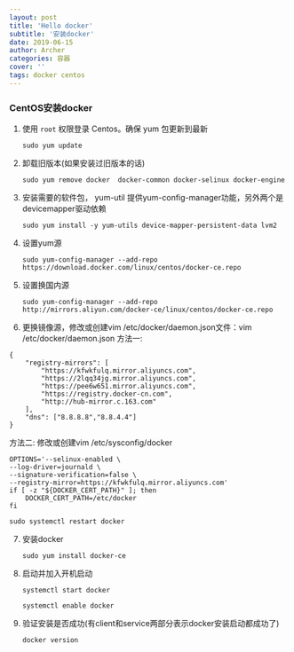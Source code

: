 ```yaml
---
layout: post
title: 'Hello docker'
subtitle: '安装docker'
date: 2019-06-15
author: Archer
categories: 容器
cover: ''
tags: docker centos
---
```


### CentOS安装docker

1. 使用 `root` 权限登录 Centos。确保 yum 包更新到最新

   `sudo yum update`

2. 卸载旧版本(如果安装过旧版本的话)

   `sudo yum remove docker  docker-common docker-selinux docker-engine`

3. 安装需要的软件包， yum-util 提供yum-config-manager功能，另外两个是devicemapper驱动依赖

   `sudo yum install -y yum-utils device-mapper-persistent-data lvm2`

4. 设置yum源

   `sudo yum-config-manager --add-repo https://download.docker.com/linux/centos/docker-ce.repo`

5. 设置换国内源

   `sudo yum-config-manager --add-repo http://mirrors.aliyun.com/docker-ce/linux/centos/docker-ce.repo`

6. 更换镜像源，修改或创建vim /etc/docker/daemon.json文件：vim /etc/docker/daemon.json
方法一:
```text
{
    "registry-mirrors": [
        "https://kfwkfulq.mirror.aliyuncs.com",
        "https://2lqq34jg.mirror.aliyuncs.com",
        "https://pee6w651.mirror.aliyuncs.com",
        "https://registry.docker-cn.com",
        "http://hub-mirror.c.163.com"
    ],
    "dns": ["8.8.8.8","8.8.4.4"]
}
```
方法二:
修改或创建vim /etc/sysconfig/docker
```text
OPTIONS='--selinux-enabled \
--log-driver=journald \
--signature-verification=false \
--registry-mirror=https://kfwkfulq.mirror.aliyuncs.com'
if [ -z "${DOCKER_CERT_PATH}" ]; then
    DOCKER_CERT_PATH=/etc/docker
fi
```
```text
sudo systemctl restart docker
```

7. 安装docker

   `sudo yum install docker-ce `

8. 启动并加入开机启动

   `systemctl start docker`

   `systemctl enable docker`

9. 验证安装是否成功(有client和service两部分表示docker安装启动都成功了)

   `docker version`

   

   

